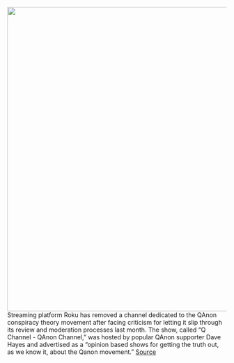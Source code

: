 <img src='https://cdn.vox-cdn.com/thumbor/awMG49lib7sUQZPmvSBRTpUozmw=/0x0:2040x1360/1200x800/filters:focal(857x517:1183x843)/cdn.vox-cdn.com/uploads/chorus_image/image/66885952/cwelch_200205_3895_0002.0.jpg' width='700px' /><br/>
Streaming platform Roku has removed a channel dedicated to the QAnon conspiracy theory movement after facing criticism for letting it slip through its review and moderation processes last month. The show, called “Q Channel - QAnon Channel,” was hosted by popular QAnon supporter Dave Hayes and advertised as a “opinion based shows for getting the truth out, as we know it, about the Qanon movement.”
<a href='https://www.theverge.com/2020/6/2/21278342/roku-qanon-channel-ban-david-hayes-conspiracy-theories-misinformation'> Source <a/>